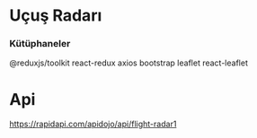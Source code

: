 <h1>Uçuş Radarı</h1>

<h3>Kütüphaneler</h3>
@reduxjs/toolkit
react-redux
axios
bootstrap
leaflet
react-leaflet

# Api

https://rapidapi.com/apidojo/api/flight-radar1
